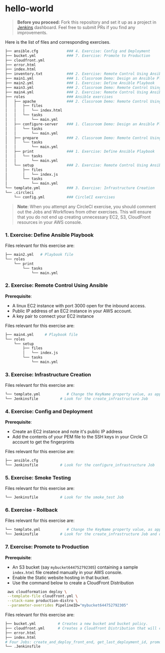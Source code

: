 # hello-world

>**Before you proceed:** Fork this repository and set it up as a project in [Jenkins](https://www.jenkins.io/) dashboard. Feel free to submit PRs if you find any improvements. 


Here is the list of files and corresponding exercises. 
```bash
├── ansible.cfg             ### 4. Exercise: Config and Deployment
├── bucket.yml              ### 7. Exercise: Promote to Production
├── cloudfront.yml
├── error.html
├── index.html
├── inventory.txt           ### 2. Exercise: Remote Control Using Ansible
├── main1.yml               ### 1. Classroom Demo: Design an Ansible Playbook 
├── main2.yml               ### 1. Exercise: Define Ansible Playbook 
├── main3.yml               ### 2. Classroom Demo: Remote Control Using Ansible
├── main4.yml               ### 2. Exercise: Remote Control Using Ansible
├── roles                   ### Ansible exercises
│   ├── apache              ### 2. Classroom Demo: Remote Control Using Ansible
│   │   ├── files
│   │   │   └── index.html
│   │   └── tasks
│   │       └── main.yml
│   ├── configure-server    ### 1. Classroom Demo: Design an Ansible Playbook 
│   │   └── tasks
│   │       └── main.yml
│   ├── prepare             ### 2. Classroom Demo: Remote Control Using Ansible
│   │   └── tasks
│   │       └── main.yml
│   ├── print               ### 1. Exercise: Define Ansible Playbook 
│   │   └── tasks
│   │       └── main.yml
│   └── setup               ### 2. Exercise: Remote Control Using Ansible
│       ├── files
│       │   └── index.js
│       └── tasks
│           └── main.yml
└── template.yml            ### 3. Exercise: Infrastructure Creation
└── .circleci
    └── config.yml          ### CircleCI exercises
```

> **Note**: When you attempt any CircleCI exercise, you should comment out the Jobs and Workflows from other exercises. This will ensure that you do not end up creating unnecessary EC2, S3, CloudFront resources in your AWS console. 


### 1. Exercise: Define Ansible Playbook
Files relevant for this exercise are:
```bash
├── main2.yml   # Playbook file
└── roles
    └── print
        └── tasks
            └── main.yml
```

### 2. Exercise: Remote Control Using Ansible
**Prerequisite**: 
- A linux EC2 instance with port 3000 open for the inbound access. 
- Public IP address of an EC2 instance in your AWS account.
- A key pair to connect your EC2 instance

Files relevant for this exercise are:
```bash
├── main4.yml     # Playbook file
└── roles
    └── setup
        ├── files
        │   └── index.js
        └── tasks
            └── main.yml
```

### 3. Exercise: Infrastructure Creation
Files relevant for this exercise are:
```bash
└── template.yml            # Change the KeyName property value, as applicable to you
└── Jenkinsfile          # Look for the create_infrastructure Job
```


### 4. Exercise: Config and Deployment
**Prerequisite**: 
- Create an EC2 instance and note it's public IP address
- Add the contents of your PEM file to the SSH keys in your Circle CI account to get the fingerprints

Files relevant for this exercise are:
```bash        
├── ansible.cfg             
└── Jenkinsfile          # Look for the configure_infrastructure Job
```


### 5. Exercise: Smoke Testing
Files relevant for this exercise are:
```bash           
└── Jenkinsfile          # Look for the smoke_test Job
```


### 6. Exercise - Rollback
Files relevant for this exercise are:
```bash    
└── template.yml            # Change the KeyName property value, as applicable to you       
└── Jenkinsfile          # Look for the create_infrastructure Job and destroy_environment command. 
```


### 7. Exercise: Promote to Production
**Prerequisite**: 
- An S3 bucket (say `mybucket644752792305`) containing a sample `index.html` file created manually in your AWS console. 
- Enable the Static website hosting in that bucket.
- Use the command below to create a  CloudFront Distribution
```bash
 aws cloudformation deploy \
 --template-file cloudfront.yml \
 --stack-name production-distro \
 --parameter-overrides PipelineID="mybucket644752792305"
 ```
Files relevant for this exercise are:
```bash  
├── bucket.yml          # Creates a new bucket and bucket policy.       
├── cloudfront.yml      # Creates a Cloudfront Distribution that will connect to the existing ^ bucket.
├── error.html
├── index.html  
# Four Jobs: create_and_deploy_front_end, get_last_deployment_id, promote_to_production, and clean_up_old_front_end
└── .Jenkinsfile
```
